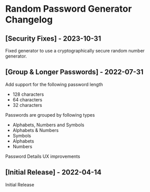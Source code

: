 # Random Password Generator Changelog

## [Security Fixes] - 2023-10-31

Fixed generator to use a cryptographically secure random number generator.

## [Group & Longer Passwords] - 2022-07-31

Add support for the following password length

- 128 characters
- 64 characters
- 32 characters

Passwords are grouped by following types

- Alphabets, Numbers and Symbols
- Alphabets & Numbers
- Symbols
- Alphabets
- Numbers

Password Details UX improvements

## [Initial Release] - 2022-04-14

Initial Release
